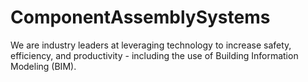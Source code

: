 # ComponentAssemblySystems

We are industry leaders at leveraging technology to increase safety, efficiency, and productivity - including the use of Building Information Modeling (BIM).
